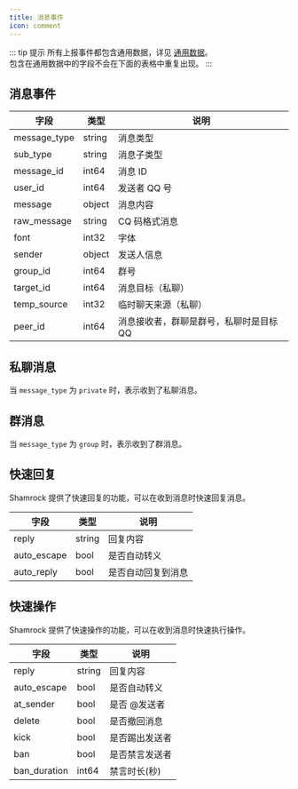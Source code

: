 ```yaml
---
title: 消息事件
icon: comment
---
```


::: tip 提示
所有上报事件都包含通用数据，详见 [通用数据](./general-data.md)。  
包含在通用数据中的字段不会在下面的表格中重复出现。
:::

## 消息事件

| 字段         | 类型   | 说明          |
| ------------ | ------ | ------------- |
| message_type | string | 消息类型      |
| sub_type     | string | 消息子类型    |
| message_id   | int64  | 消息 ID       |
| user_id      | int64  | 发送者 QQ 号  |
| message      | object | 消息内容      |
| raw_message  | string | CQ 码格式消息 |
| font         | int32  | 字体          |
| sender       | object | 发送人信息    |
| group_id     | int64                     | 群号       |
| target_id     | int64                     | 消息目标（私聊）       |
| temp_source     | int32                     | 临时聊天来源（私聊）       |
| peer_id      | int64                     | 消息接收者，群聊是群号，私聊时是目标QQ       |

## 私聊消息

当 `message_type` 为 `private` 时，表示收到了私聊消息。

## 群消息

当 `message_type` 为 `group` 时，表示收到了群消息。

## 快速回复

Shamrock 提供了快速回复的功能，可以在收到消息时快速回复消息。

| 字段        | 类型   | 说明         |
| ----------- | ------ | ------------ |
| reply       | string | 回复内容     |
| auto_escape | bool   | 是否自动转义 |
| auto_reply | bool | 是否自动回复到消息 |

## 快速操作

Shamrock 提供了快速操作的功能，可以在收到消息时快速执行操作。

| 字段         | 类型   | 说明           |
| ------------ | ------ | -------------- |
| reply        | string | 回复内容       |
| auto_escape  | bool   | 是否自动转义   |
| at_sender    | bool   | 是否 @发送者   |
| delete       | bool   | 是否撤回消息   |
| kick         | bool   | 是否踢出发送者 |
| ban          | bool   | 是否禁言发送者 |
| ban_duration | int64  | 禁言时长(秒)   |
